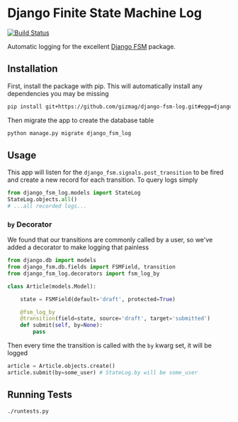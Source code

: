 Django Finite State Machine Log
==============

[![Build Status](https://travis-ci.org/gizmag/django-fsm-log.png?branch=master)](https://travis-ci.org/gizmag/django-fsm-log)

Automatic logging for the excellent [Django FSM](https://github.com/kmmbvnr/django-fsm)
package.


## Installation

First, install the package with pip. This will automatically install any
dependencies you may be missing
```bash
pip install git+https://github.com/gizmag/django-fsm-log.git#egg=django-fsm-log
```

Then migrate the app to create the database table
```bash
python manage.py migrate django_fsm_log
```

## Usage

This app will listen for the `django_fsm.signals.post_transition` to be fired
and create a new record for each transition. To query logs simply
```python
from django_fsm_log.models import StateLog
StateLog.objects.all()
# ...all recorded logs...
```

### `by` Decorator

We found that our transitions are commonly called by a user, so we've added a decorator to make logging that painless

```python
from django.db import models
from django_fsm.db.fields import FSMField, transition
from django_fsm_log.decorators import fsm_log_by

class Article(models.Model):

    state = FSMField(default='draft', protected=True)

    @fsm_log_by
    @transition(field=state, source='draft', target='submitted')
    def submit(self, by=None):
        pass

```

Then every time the transition is called with the `by` kwarg set, it will be logged

```python
article = Article.objects.create()
article.submit(by=some_user) # StateLog.by will be some_user
```

## Running Tests

```
./runtests.py
```
